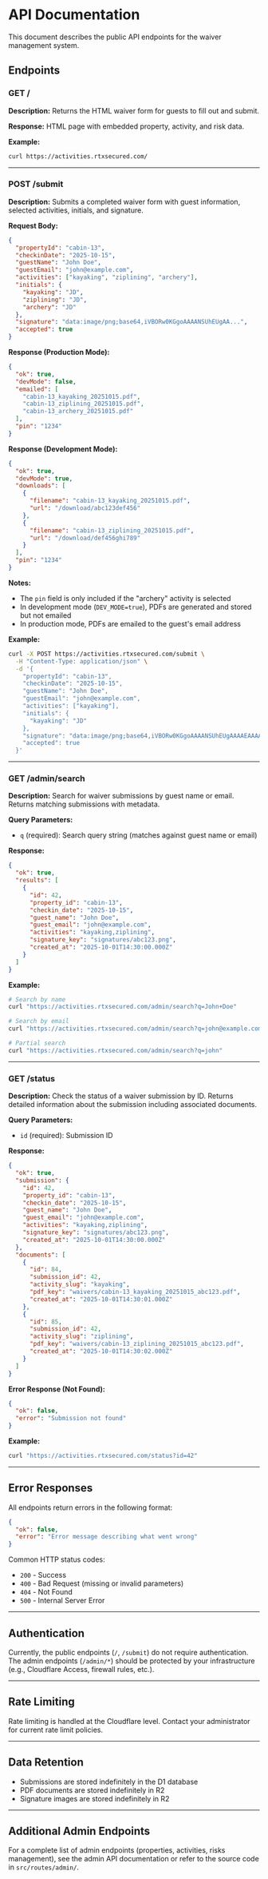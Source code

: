 # API Documentation

This document describes the public API endpoints for the waiver management system.

## Endpoints

### GET /

**Description:** Returns the HTML waiver form for guests to fill out and submit.

**Response:** HTML page with embedded property, activity, and risk data.

**Example:**
```bash
curl https://activities.rtxsecured.com/
```

---

### POST /submit

**Description:** Submits a completed waiver form with guest information, selected activities, initials, and signature.

**Request Body:**
```json
{
  "propertyId": "cabin-13",
  "checkinDate": "2025-10-15",
  "guestName": "John Doe",
  "guestEmail": "john@example.com",
  "activities": ["kayaking", "ziplining", "archery"],
  "initials": {
    "kayaking": "JD",
    "ziplining": "JD",
    "archery": "JD"
  },
  "signature": "data:image/png;base64,iVBORw0KGgoAAAANSUhEUgAA...",
  "accepted": true
}
```

**Response (Production Mode):**
```json
{
  "ok": true,
  "devMode": false,
  "emailed": [
    "cabin-13_kayaking_20251015.pdf",
    "cabin-13_ziplining_20251015.pdf",
    "cabin-13_archery_20251015.pdf"
  ],
  "pin": "1234"
}
```

**Response (Development Mode):**
```json
{
  "ok": true,
  "devMode": true,
  "downloads": [
    {
      "filename": "cabin-13_kayaking_20251015.pdf",
      "url": "/download/abc123def456"
    },
    {
      "filename": "cabin-13_ziplining_20251015.pdf",
      "url": "/download/def456ghi789"
    }
  ],
  "pin": "1234"
}
```

**Notes:**
- The `pin` field is only included if the "archery" activity is selected
- In development mode (`DEV_MODE=true`), PDFs are generated and stored but not emailed
- In production mode, PDFs are emailed to the guest's email address

**Example:**
```bash
curl -X POST https://activities.rtxsecured.com/submit \
  -H "Content-Type: application/json" \
  -d '{
    "propertyId": "cabin-13",
    "checkinDate": "2025-10-15",
    "guestName": "John Doe",
    "guestEmail": "john@example.com",
    "activities": ["kayaking"],
    "initials": {
      "kayaking": "JD"
    },
    "signature": "data:image/png;base64,iVBORw0KGgoAAAANSUhEUgAAAAEAAAABCAYAAAAfFcSJAAAADUlEQVR42mNk+M9QDwADhgGAWjR9awAAAABJRU5ErkJggg==",
    "accepted": true
  }'
```

---

### GET /admin/search

**Description:** Search for waiver submissions by guest name or email. Returns matching submissions with metadata.

**Query Parameters:**
- `q` (required): Search query string (matches against guest name or email)

**Response:**
```json
{
  "ok": true,
  "results": [
    {
      "id": 42,
      "property_id": "cabin-13",
      "checkin_date": "2025-10-15",
      "guest_name": "John Doe",
      "guest_email": "john@example.com",
      "activities": "kayaking,ziplining",
      "signature_key": "signatures/abc123.png",
      "created_at": "2025-10-01T14:30:00.000Z"
    }
  ]
}
```

**Example:**
```bash
# Search by name
curl "https://activities.rtxsecured.com/admin/search?q=John+Doe"

# Search by email
curl "https://activities.rtxsecured.com/admin/search?q=john@example.com"

# Partial search
curl "https://activities.rtxsecured.com/admin/search?q=john"
```

---

### GET /status

**Description:** Check the status of a waiver submission by ID. Returns detailed information about the submission including associated documents.

**Query Parameters:**
- `id` (required): Submission ID

**Response:**
```json
{
  "ok": true,
  "submission": {
    "id": 42,
    "property_id": "cabin-13",
    "checkin_date": "2025-10-15",
    "guest_name": "John Doe",
    "guest_email": "john@example.com",
    "activities": "kayaking,ziplining",
    "signature_key": "signatures/abc123.png",
    "created_at": "2025-10-01T14:30:00.000Z"
  },
  "documents": [
    {
      "id": 84,
      "submission_id": 42,
      "activity_slug": "kayaking",
      "pdf_key": "waivers/cabin-13_kayaking_20251015_abc123.pdf",
      "created_at": "2025-10-01T14:30:01.000Z"
    },
    {
      "id": 85,
      "submission_id": 42,
      "activity_slug": "ziplining",
      "pdf_key": "waivers/cabin-13_ziplining_20251015_abc123.pdf",
      "created_at": "2025-10-01T14:30:02.000Z"
    }
  ]
}
```

**Error Response (Not Found):**
```json
{
  "ok": false,
  "error": "Submission not found"
}
```

**Example:**
```bash
curl "https://activities.rtxsecured.com/status?id=42"
```

---

## Error Responses

All endpoints return errors in the following format:

```json
{
  "ok": false,
  "error": "Error message describing what went wrong"
}
```

Common HTTP status codes:
- `200` - Success
- `400` - Bad Request (missing or invalid parameters)
- `404` - Not Found
- `500` - Internal Server Error

---

## Authentication

Currently, the public endpoints (`/`, `/submit`) do not require authentication. The admin endpoints (`/admin/*`) should be protected by your infrastructure (e.g., Cloudflare Access, firewall rules, etc.).

---

## Rate Limiting

Rate limiting is handled at the Cloudflare level. Contact your administrator for current rate limit policies.

---

## Data Retention

- Submissions are stored indefinitely in the D1 database
- PDF documents are stored indefinitely in R2
- Signature images are stored indefinitely in R2

---

## Additional Admin Endpoints

For a complete list of admin endpoints (properties, activities, risks management), see the admin API documentation or refer to the source code in `src/routes/admin/`.
